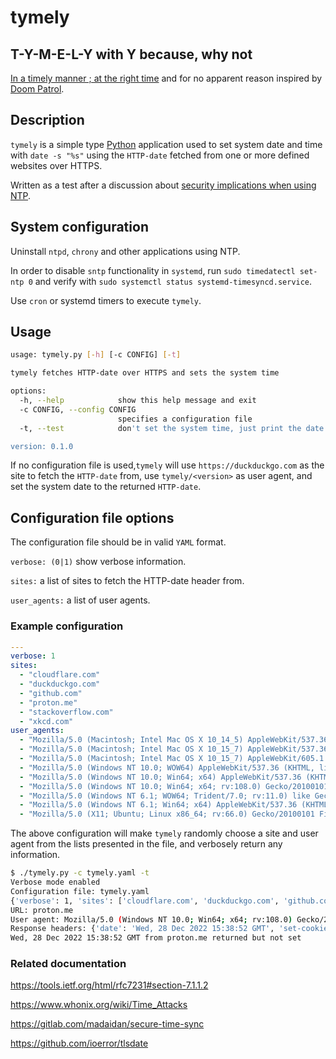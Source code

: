 # tymely

## T-Y-M-E-L-Y with Y because, why not

[In a timely manner ; at the right time](https://en.wiktionary.org/wiki/tymely)
and for no apparent reason inspired by
[Doom Patrol](https://www.imdb.com/title/tt11591458/).

## Description

`tymely` is a simple type [Python](https://www.python.org/) application used to
set system date and time with `date -s "%s"` using the `HTTP-date` fetched from
one or more defined websites over HTTPS.

Written as a test after a discussion about [security implications when
using NTP](https://github.com/konstruktoid/hardening/issues/80).

## System configuration

Uninstall `ntpd`, `chrony` and other applications using NTP.

In order to disable `sntp` functionality in `systemd`, run
`sudo timedatectl set-ntp 0` and verify with
`sudo systemctl status systemd-timesyncd.service`.

Use `cron` or systemd timers to execute `tymely`.

## Usage

```sh
usage: tymely.py [-h] [-c CONFIG] [-t]

tymely fetches HTTP-date over HTTPS and sets the system time

options:
  -h, --help            show this help message and exit
  -c CONFIG, --config CONFIG
                        specifies a configuration file
  -t, --test            don't set the system time, just print the date

version: 0.1.0
```

If no configuration file is used,`tymely` will use `https://duckduckgo.com`
as the site to fetch the `HTTP-date` from, use `tymely/<version>` as user agent,
and set the system date to the returned `HTTP-date`.

## Configuration file options

The configuration file should be in valid `YAML` format.

`verbose: (0|1)` show verbose information.

`sites:` a list of sites to fetch the HTTP-date header from.

`user_agents:` a list of user agents.

### Example configuration

```yaml
---
verbose: 1
sites:
  - "cloudflare.com"
  - "duckduckgo.com"
  - "github.com"
  - "proton.me"
  - "stackoverflow.com"
  - "xkcd.com"
user_agents:
  - "Mozilla/5.0 (Macintosh; Intel Mac OS X 10_14_5) AppleWebKit/537.36 (KHTML, like Gecko) Chrome/74.0.3729.169 Safari/537.36"
  - "Mozilla/5.0 (Macintosh; Intel Mac OS X 10_15_7) AppleWebKit/537.36 (KHTML, like Gecko) Chrome/108.0.0.0 Safari/537.36"
  - "Mozilla/5.0 (Macintosh; Intel Mac OS X 10_15_7) AppleWebKit/605.1.15 (KHTML, like Gecko) Version/16.2 Safari/605.1.15"
  - "Mozilla/5.0 (Windows NT 10.0; WOW64) AppleWebKit/537.36 (KHTML, like Gecko) Chrome/74.0.3729.169 YaBrowser/19.6.2.599 Yowser/2.5 Safari/537.36"
  - "Mozilla/5.0 (Windows NT 10.0; Win64; x64) AppleWebKit/537.36 (KHTML, like Gecko) Chrome/108.0.0.0 Safari/537.36 Edg/108.0.1462.54"
  - "Mozilla/5.0 (Windows NT 10.0; Win64; x64; rv:108.0) Gecko/20100101 Firefox/108.0"
  - "Mozilla/5.0 (Windows NT 6.1; WOW64; Trident/7.0; rv:11.0) like Gecko"
  - "Mozilla/5.0 (Windows NT 6.1; Win64; x64) AppleWebKit/537.36 (KHTML, like Gecko) Chrome/73.0.3683.103 Safari/537.36"
  - "Mozilla/5.0 (X11; Ubuntu; Linux x86_64; rv:66.0) Gecko/20100101 Firefox/66.0"
```

The above configuration will make `tymely` randomly choose a site and user agent
from the lists presented in the file, and verbosely return any information.

```sh
$ ./tymely.py -c tymely.yaml -t
Verbose mode enabled
Configuration file: tymely.yaml
{'verbose': 1, 'sites': ['cloudflare.com', 'duckduckgo.com', 'github.com', 'proton.me', 'stackoverflow.com', 'xkcd.com'], 'user_agents': ['Mozilla/5.0 (Macintosh; Intel Mac OS X 10_14_5) AppleWebKit/537.36 (KHTML, like Gecko) Chrome/74.0.3729.169 Safari/537.36', 'Mozilla/5.0 (Macintosh; Intel Mac OS X 10_15_7) AppleWebKit/537.36 (KHTML, like Gecko) Chrome/108.0.0.0 Safari/537.36', 'Mozilla/5.0 (Macintosh; Intel Mac OS X 10_15_7) AppleWebKit/605.1.15 (KHTML, like Gecko) Version/16.2 Safari/605.1.15', 'Mozilla/5.0 (Windows NT 10.0; WOW64) AppleWebKit/537.36 (KHTML, like Gecko) Chrome/74.0.3729.169 YaBrowser/19.6.2.599 Yowser/2.5 Safari/537.36', 'Mozilla/5.0 (Windows NT 10.0; Win64; x64) AppleWebKit/537.36 (KHTML, like Gecko) Chrome/108.0.0.0 Safari/537.36 Edg/108.0.1462.54', 'Mozilla/5.0 (Windows NT 10.0; Win64; x64; rv:108.0) Gecko/20100101 Firefox/108.0', 'Mozilla/5.0 (Windows NT 6.1; WOW64; Trident/7.0; rv:11.0) like Gecko', 'Mozilla/5.0 (Windows NT 6.1; Win64; x64) AppleWebKit/537.36 (KHTML, like Gecko) Chrome/73.0.3683.103 Safari/537.36', 'Mozilla/5.0 (X11; Ubuntu; Linux x86_64; rv:66.0) Gecko/20100101 Firefox/66.0']}
URL: proton.me
User agent: Mozilla/5.0 (Windows NT 10.0; Win64; x64; rv:108.0) Gecko/20100101 Firefox/108.0
Response headers: {'date': 'Wed, 28 Dec 2022 15:38:52 GMT', 'set-cookie': 'Session-Id=Y6xjDCybqTYU-tqqBvhDmwAAABo; Domain=proton.me; Path=/; HttpOnly; Secure; Max-Age=7776000, Tag=default; Path=/; Secure; Max-Age=7776000', 'last-modified': 'Wed, 28 Dec 2022 10:24:00 GMT', 'accept-ranges': 'bytes', 'cache-control': 'max-age=0, no-cache, no-store, must-revalidate', 'expires': 'Wed, 11 Jan 1984 05:00:00 GMT', 'vary': 'Accept-Encoding', 'content-encoding': 'gzip', 'pragma': 'no-cache', 'content-length': '21937', 'content-type': 'text/html; charset=utf-8', 'content-security-policy-report-only': "default-src 'self'; media-src https://static.zdassets.com; connect-src 'self' wss: https://protonmail.zendesk.com https://ekr.zdassets.com blob: https://account.proton.me https://reports.proton.me https://*.algolia.net https://*.algolianet.com; script-src 'self' blob: 'unsafe-eval' 'unsafe-inline'  https://static.zdassets.com; style-src 'self' 'unsafe-inline'; img-src 'self' data: blob: https:; object-src 'self' data: blob:; frame-src 'self' data: blob: https://www.youtube-nocookie.com; child-src 'self' data: blob:; report-uri https://reports.proton.me/reports/csp; frame-ancestors 'self';", 'strict-transport-security': 'max-age=31536000; includeSubDomains; preload', 'expect-ct': 'max-age=2592000, enforce, report-uri="https://reports.protonmail.com/reports/tls"', 'public-key-pins-report-only': 'pin-sha256="CT56BhOTmj5ZIPgb/xD5mH8rY3BLo/MlhP7oPyJUEDo="; report-uri="https://reports.protonmail.com/reports/tls"', 'x-frame-options': 'sameorigin', 'x-content-type-options': 'nosniff', 'x-xss-protection': '0', 'referrer-policy': 'strict-origin-when-cross-origin', 'x-permitted-cross-domain-policies': 'none', 'onion-location': 'https://protonmailrmez3lotccipshtkleegetolb73fuirgj7r4o4vfu7ozyd.onion/'}
Wed, 28 Dec 2022 15:38:52 GMT from proton.me returned but not set
```

### Related documentation

<https://tools.ietf.org/html/rfc7231#section-7.1.1.2>

<https://www.whonix.org/wiki/Time_Attacks>

<https://gitlab.com/madaidan/secure-time-sync>

<https://github.com/ioerror/tlsdate>
